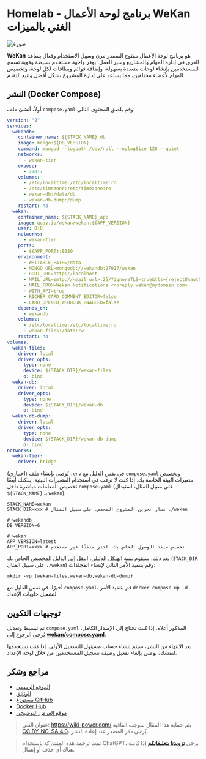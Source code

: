 # Homelab - برنامج لوحة الأعمال WeKan الغني بالميزات

![صورة](https://img.wiki-power.com/d/wiki-media/img/20230508175842.png)

**WeKan** هو برنامج لوحة الأعمال مفتوح المصدر مرن وسهل الاستخدام وفعال يساعد الفرق في إدارة المهام والمشاريع وسير العمل. يوفر واجهة مستخدم بسيطة وقوية تسمح للمستخدمين بإنشاء لوحات متعددة بسهولة، وإضافة قوائم وبطاقات لكل لوحة، وتخصيص المهام لأعضاء مختلفين، مما يساعد على إدارة المشروع بشكل أفضل وتتبع التقدم.

## النشر (Docker Compose)

أولاً، أنشئ ملف `compose.yaml` وقم بلصق المحتوى التالي:

```yaml title="compose.yaml"
version: "2"
services:
  wekandb:
    container_name: ${STACK_NAME}_db
    image: mongo:${DB_VERSION}
    command: mongod --logpath /dev/null --oplogSize 128 --quiet
    networks:
      - wekan-tier
    expose:
      - 27017
    volumes:
      - /etc/localtime:/etc/localtime:ro
      - /etc/timezone:/etc/timezone:ro
      - wekan-db:/data/db
      - wekan-db-dump:/dump
    restart: no
  wekan:
    container_name: ${STACK_NAME}_app
    image: quay.io/wekan/wekan:${APP_VERSION}
    user: 0:0
    networks:
      - wekan-tier
    ports:
      - ${APP_PORT}:8080
    environment:
      - WRITABLE_PATH=/data
      - MONGO_URL=mongodb://wekandb:27017/wekan
      - ROOT_URL=http://localhost
      - MAIL_URL=smtp://<mail_url>:25/?ignoreTLS=true&tls={rejectUnauthorized:false}
      - MAIL_FROM=Wekan Notifications <noreply.wekan@mydomain.com>
      - WITH_API=true
      - RICHER_CARD_COMMENT_EDITOR=false
      - CARD_OPENED_WEBHOOK_ENABLED=false
    depends_on:
      - wekandb
    volumes:
      - /etc/localtime:/etc/localtime:ro
      - wekan-files:/data:rw
    restart: no
volumes:
  wekan-files:
    driver: local
    driver_opts:
      type: none
      device: ${STACK_DIR}/wekan-files
      o: bind
  wekan-db:
    driver: local
    driver_opts:
      type: none
      device: ${STACK_DIR}/wekan-db
      o: bind
  wekan-db-dump:
    driver: local
    driver_opts:
      type: none
      device: ${STACK_DIR}/wekan-db-dump
      o: bind
networks:
  wekan-tier:
    driver: bridge
```



(اختياري) يُوصى بإنشاء ملف `.env` في نفس الدليل مع `compose.yaml` وتخصيص متغيرات البيئة الخاصة بك. إذا كنت لا ترغب في استخدام المتغيرات البيئية، يمكنك أيضًا تخصيص المعلمات مباشرة داخل `compose.yaml` (على سبيل المثال، استبدال `${STACK_NAME}` بـ `wekan`).

```dotenv title=".env"
STACK_NAME=wekan
STACK_DIR=xxx # مسار تخزين المشروع المخصص، على سبيل المثال ./wekan

# wekandb
DB_VERSION=6

# wekan
APP_VERSION=latest
APP_PORT=xxxx # تخصيص منفذ الوصول الخاص بك، اختر منفذًا غير مستخدم
```

بعد ذلك، سنقوم ببنية الهيكل الدليلي. انتقل إلى الدليل المخصص الخاص بك (`STACK_DIR` على سبيل المثال `./wekan`) وقم بتنفيذ الأمر التالي لإنشاء المجلدات:

```shell
mkdir -vp {wekan-files,wekan-db,wekan-db-dump}
```

أخيرًا، في نفس الدليل مع `compose.yaml`، قم بتنفيذ الأمر `docker compose up -d` لتشغيل حاويات الإعداد.

## توجيهات التكوين

تم تبسيط وتعديل `compose.yaml` المذكور أعلاه. إذا كنت تحتاج إلى الإصدار الكامل، يُرجى الرجوع إلى [**wekan/compose.yaml**](https://github.com/wekan/wekan/blob/master/compose.yaml).

بعد الانتهاء من النشر، سيتم إنشاء حساب مسؤول للتسجيل الأولي. إذا كنت تستخدمها لنفسك، نوصي بإلغاء تفعيل وظيفة تسجيل المستخدمين من خلال لوحة الإعداد.

## مراجع وشكر

- [الموقع الرسمي](https://wekan.github.io/)
- [الوثائق](https://github.com/wekan/wekan/wiki/Docker#note-docker-composeyml-works)
- [مستودع GitHub](https://github.com/wekan/wekan)
- [Docker Hub](https://hub.docker.com/r/wekanteam/wekan)
- [موقع العرض التوضيحي](https://boards.wekan.team/b/D2SzJKZDS4Z48yeQH/wekan-open-source-kanban-board-with-mit-license)

> عنوان النص: <https://wiki-power.com/>
> يتم حماية هذا المقال بموجب اتفاقية [CC BY-NC-SA 4.0](https://creativecommons.org/licenses/by/4.0/deed.zh)، يُرجى ذكر المصدر عند إعادة النشر.

> تمت ترجمة هذه المشاركة باستخدام ChatGPT، يرجى [**تزويدنا بتعليقاتكم**](https://github.com/linyuxuanlin/Wiki_MkDocs/issues/new) إذا كانت هناك أي حذف أو إهمال.